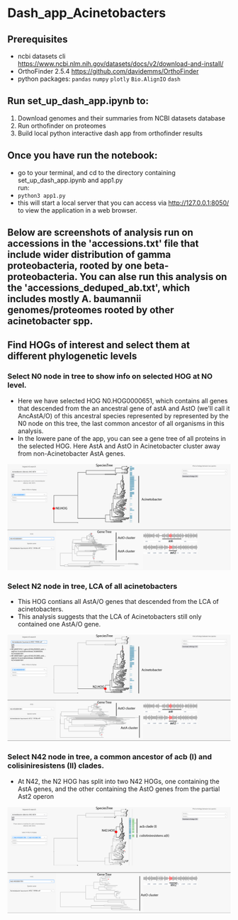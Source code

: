 # Dash_app_Acinetobacters  
## Prerequisites  
* ncbi datasets cli https://www.ncbi.nlm.nih.gov/datasets/docs/v2/download-and-install/  
* OrthoFinder 2.5.4 https://github.com/davidemms/OrthoFinder   
* python packages: `pandas` `numpy` `plotly` `Bio.AlignIO` `dash`

## Run set_up_dash_app.ipynb to:  
1. Download genomes and their summaries from NCBI datasets database   
2. Run orthofinder on proteomes  
3. Build local python interactive dash app from orthofinder results

## Once you have run the notebook:   
* go to your terminal,  and cd to the directory containing set_up_dash_app.ipynb and app1.py  
run:  
* `python3 app1.py`  
* this will start a local server that you can access via http://127.0.0.1:8050/ 
to view the application in a web browser.

## Below are screenshots of analysis run on accessions in the 'accessions.txt' file that include wider distribution of gamma proteobacteria, rooted by one beta-proteobacteria. You can alse run this analysis on the 'accessions_deduped_ab.txt', which includes mostly A. baumannii genomes/proteomes rooted by other acinetobacter spp.  

## Find HOGs of interest and select them at different phylogenetic levels
### Select N0 node in tree to show info on selected HOG at NO level.
* Here we have selected HOG N0.HOG0000651, which contains all genes that descended from
  the an ancestral gene of astA and AstO (we'll call it AncAstA/O) of this ancestral species
   represented by represented by the N0 node on this tree, the last common ancestor of all organisms in this analysis.
* In the lowere pane of the app, you can see a gene tree of all proteins in the selected HOG. Here AstA and AstO in
  Acinetobacter cluster away from non-Acinetobacter AstA genes.
  
![Logo](assets/N0.png)
  
### Select N2 node in tree, LCA of all acinetobacters 
* This HOG contians all AstA/O genes that descended from the LCA of acinetobacters.
* This analysis suggests that the LCA of Acinetobacters still only contained one AstA/O gene.
  
![Logo](assets/N2.png)

### Select N42 node in tree, a common ancestor of acb (I) and colisiniresistens (II) clades.
* At N42, the N2 HOG has split into two N42 HOGs, one containing the AstA genes, and the other containing the
  AstO genes from the partial Ast2 operon
  
![Logo](assets/N42.png)

